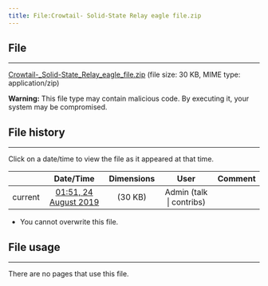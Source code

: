 ```yaml
---
title: File:Crowtail- Solid-State Relay eagle file.zip
---
```


## File
--------

[Crowtail-_Solid-State_Relay_eagle_file.zip](https://wiki.elecrow.com/images/7/74/Crowtail-_Solid-State_Relay_eagle_file.zip) (file size: 30 KB, MIME type: application/zip)

**Warning:** This file type may contain malicious code. By executing it, your system may be compromised.

## File history
--------

Click on a date/time to view the file as it appeared at that time.

|         |                          Date/Time                           | Dimensions  |                             User                             | Comment |
| :-----: | :----------------------------------------------------------: | :---------: | :----------------------------------------------------------: | :-----: |
| current | [01:51, 24 August 2019](https://wiki.elecrow.com/images/7/74/Crowtail-_Solid-State_Relay_eagle_file.zip) | (30 KB) | Admin (talk \| contribs) |         |

- You cannot overwrite this file.

## File usage
--------

There are no pages that use this file.